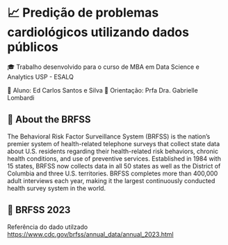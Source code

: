 # :chart_with_upwards_trend: Predição de problemas cardiológicos utilizando dados públicos 

:mortar_board: Trabalho desenvolvido para o curso de MBA em Data Science e Analytics 
USP - ESALQ

:bust_in_silhouette: Aluno: Ed Carlos Santos e Silva
:bust_in_silhouette: Orientação: Prfa Dra. Gabrielle Lombardi


## :notebook_with_decorative_cover: About the BRFSS 

The Behavioral Risk Factor Surveillance System (BRFSS) is the nation’s premier system of health-related telephone surveys that collect state data about U.S. residents regarding their health-related risk behaviors, chronic health conditions, and use of preventive services. Established in 1984 with 15 states, BRFSS now collects data in all 50 states as well as the District of Columbia and three U.S. territories. BRFSS completes more than 400,000 adult interviews each year, making it the largest continuously conducted health survey system in the world. 

## :notebook_with_decorative_cover: BRFSS 2023

Referência do dado utilzado
https://www.cdc.gov/brfss/annual_data/annual_2023.html 